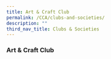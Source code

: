 ```yaml
---
title: Art & Craft Club
permalink: /CCA/clubs-and-societies/
description: ""
third_nav_title: Clubs & Societies
---
```

### **Art & Craft Club**
